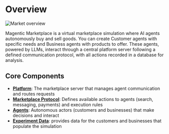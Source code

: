 # Overview

![Market overview](/overview.png)

Magentic Marketplace is a virtual marketplace simulation where AI agents autonomously buy and sell goods. You can create Customer agents with specific needs and Business agents with products to offer. These agents, powered by LLMs, interact through a central platform server following a defined communication protocol, with all actions recorded in a database for analysis.

## Core Components

- **[Platform](./platform.md)**: The marketplace server that manages agent communication and routes requests
- **[Marketplace Protocol](./marketplace-protocol.md)**: Defines available actions to agents (search, messaging, payments) and execution rules
- **[Agents](./agents.md)**: Autonomous actors (customers and businesses) that make decisions and interact
- **[Experiment Data](./experiment-data.md)**: provides data for the customers and businesses that populate the simulation
